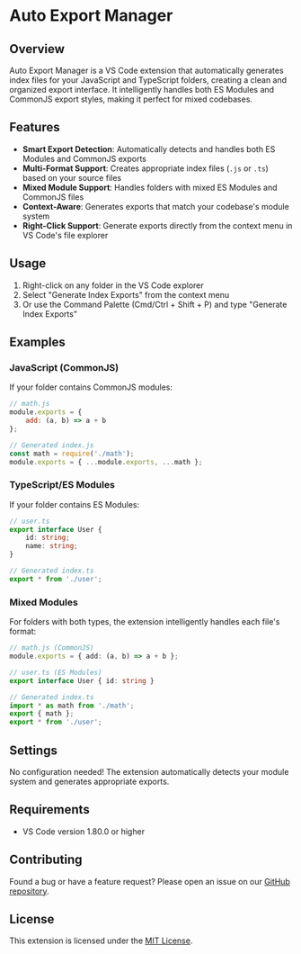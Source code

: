 # Auto Export Manager

## Overview

Auto Export Manager is a VS Code extension that automatically generates index files for your JavaScript and TypeScript folders, creating a clean and organized export interface. It intelligently handles both ES Modules and CommonJS export styles, making it perfect for mixed codebases.

## Features

- **Smart Export Detection**: Automatically detects and handles both ES Modules and CommonJS exports
- **Multi-Format Support**: Creates appropriate index files (`.js` or `.ts`) based on your source files
- **Mixed Module Support**: Handles folders with mixed ES Modules and CommonJS files
- **Context-Aware**: Generates exports that match your codebase's module system
- **Right-Click Support**: Generate exports directly from the context menu in VS Code's file explorer

## Usage

1. Right-click on any folder in the VS Code explorer
2. Select "Generate Index Exports" from the context menu
3. Or use the Command Palette (Cmd/Ctrl + Shift + P) and type "Generate Index Exports"

## Examples

### JavaScript (CommonJS)
If your folder contains CommonJS modules:

```javascript
// math.js
module.exports = {
    add: (a, b) => a + b
};

// Generated index.js
const math = require('./math');
module.exports = { ...module.exports, ...math };
```

### TypeScript/ES Modules
If your folder contains ES Modules:

```typescript
// user.ts
export interface User {
    id: string;
    name: string;
}

// Generated index.ts
export * from './user';
```

### Mixed Modules
For folders with both types, the extension intelligently handles each file's format:

```typescript
// math.js (CommonJS)
module.exports = { add: (a, b) => a + b };

// user.ts (ES Modules)
export interface User { id: string }

// Generated index.ts
import * as math from './math';
export { math };
export * from './user';
```

## Settings

No configuration needed! The extension automatically detects your module system and generates appropriate exports.

## Requirements

- VS Code version 1.80.0 or higher

## Contributing

Found a bug or have a feature request? Please open an issue on our [GitHub repository](https://github.com/prad4787/export-generator).

## License

This extension is licensed under the [MIT License](LICENSE.md).
